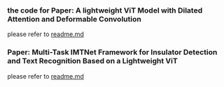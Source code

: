 ### the code for Paper: A lightweight ViT Model with Dilated Attention and Deformable Convolution
please refer to [readme.md](classification/readme.md)
### Paper: Multi-Task IMTNet Framework for Insulator Detection and Text Recognition Based on a Lightweight ViT
please refer to [readme.md](detection/insulator_detection/readme.md)
